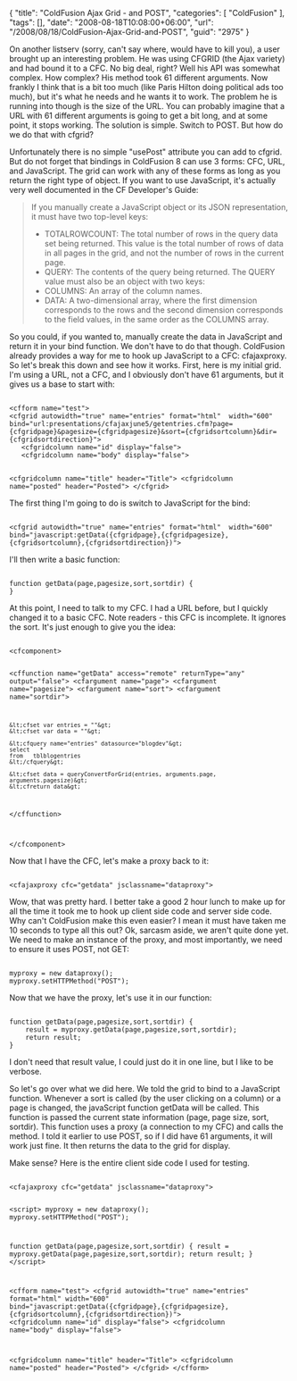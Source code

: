 {
	"title": "ColdFusion Ajax Grid - and POST",
	"categories": [
		"ColdFusion"
	],
	"tags": [],
	"date": "2008-08-18T10:08:00+06:00",
	"url": "/2008/08/18/ColdFusion-Ajax-Grid-and-POST",
	"guid": "2975"
}

On another listserv (sorry, can't say where, would have to kill you), a user brought up an interesting problem. He was using CFGRID (the Ajax variety) and had bound it to a CFC. No big deal, right? Well his API was somewhat complex. How complex? His method took 61 different arguments. Now frankly I think that is a bit too much (like Paris Hilton doing political ads too much), but it's what he needs and he wants it to work. The problem he is running into though is the size of the URL. You can probably imagine that a URL with 61 different arguments is going to get a bit long, and at some point, it stops working. The solution is simple. Switch to POST. But how do we do that with cfgrid?
<!--more-->
Unfortunately there is no simple "usePost" attribute you can add to cfgrid. But do not forget that bindings in ColdFusion 8 can use 3 forms: CFC, URL, and JavaScript. The grid can work with any of these forms as long as you return the right type of object. If you want to use JavaScript, it's actually very well documented in the CF Developer's Guide:

<blockquote>
<p>
If you manually create a JavaScript object or its JSON representation, it must have two top-level keys:
<ul>
<li>TOTALROWCOUNT: The total number of rows in the query data set being returned. This value is the total number
of rows of data in all pages in the grid, and not the number of rows in the current page.
<li>QUERY: The contents of the query being returned. The QUERY value must also be an object with two keys:
<li>COLUMNS: An array of the column names.
<li>DATA: A two-dimensional array, where the first dimension corresponds to the rows and the second
dimension corresponds to the field values, in the same order as the COLUMNS array.
</ul>
</p>
</blockquote>

So you could, if you wanted to, manually create the data in JavaScript and return it in your bind function. We don't have to do that though. ColdFusion already provides a way for me to hook up JavaScript to a CFC: cfajaxproxy. So let's break this down and see how it works. First, here is my initial grid. I'm using a URL, not a CFC, and I obviously don't have 61 arguments, but it gives us a base to start with:

<code>
&lt;cfform name="test"&gt;
&lt;cfgrid autowidth="true" name="entries" format="html"  width="600" bind="url:presentations/cfajaxjune5/getentries.cfm?page={cfgridpage}&pagesize={cfgridpagesize}&sort={cfgridsortcolumn}&dir={cfgridsortdirection}"&gt;
   &lt;cfgridcolumn name="id" display="false"&gt;
   &lt;cfgridcolumn name="body" display="false"&gt;

   &lt;cfgridcolumn name="title" header="Title"&gt;
   &lt;cfgridcolumn name="posted" header="Posted"&gt;
&lt;/cfgrid&gt;
</code>

The first thing I'm going to do is switch to JavaScript for the bind:

<code>
&lt;cfgrid autowidth="true" name="entries" format="html"  width="600" bind="javascript:getData({cfgridpage},{cfgridpagesize},{cfgridsortcolumn},{cfgridsortdirection})"&gt;
</code>

I'll then write a basic function:

<code>
function getData(page,pagesize,sort,sortdir) {
}
</code>

At this point, I need to talk to my CFC. I had a URL before, but I quickly changed it to a basic CFC. Note readers - this CFC is incomplete. It ignores the sort. It's just enough to give you the idea:

<code>
&lt;cfcomponent&gt;
	
&lt;cffunction name="getData" access="remote" returnType="any" output="false"&gt;
	&lt;cfargument name="page"&gt;
	&lt;cfargument name="pagesize"&gt;
	&lt;cfargument name="sort"&gt;
	&lt;cfargument name="sortdir"&gt;
		
	&lt;cfset var entries = ""&gt;
	&lt;cfset var data = ""&gt;
		
	&lt;cfquery name="entries" datasource="blogdev"&gt;
	select   *
	from   tblblogentries
	&lt;/cfquery&gt;

	&lt;cfset data = queryConvertForGrid(entries, arguments.page, arguments.pagesize)&gt;
	&lt;cfreturn data&gt;
&lt;/cffunction&gt;

		
&lt;/cfcomponent&gt;
</code>

Now that I have the CFC, let's make a proxy back to it:

<code>
&lt;cfajaxproxy cfc="getdata" jsclassname="dataproxy"&gt;
</code>

Wow, that was pretty hard. I better take a good 2 hour lunch to make up for all the time it took me to hook up client side code and server side code. Why can't ColdFusion make this even easier? I mean it must have taken me 10 seconds to type all this out? Ok, sarcasm aside, we aren't quite done yet. We need to make an instance of the proxy, and most importantly, we need to ensure it uses POST, not GET:

<code>
myproxy = new dataproxy();
myproxy.setHTTPMethod("POST");
</code>

Now that we have the proxy, let's use it in our function:

<code>
function getData(page,pagesize,sort,sortdir) {
	result = myproxy.getData(page,pagesize,sort,sortdir);
	return result;
}
</code>

I don't need that result value, I could just do it in one line, but I like to be verbose. 

So let's go over what we did here. We told the grid to bind to a JavaScript function. Whenever a sort is called (by the user clicking on a column) or a page is changed, the javaScript function getData will be called. This function is passed the current state information (page, page size, sort, sortdir). This function uses a proxy (a connection to my CFC) and calls the method. I told it earlier to use POST, so if I did have 61 arguments, it will work just fine. It then returns the data to the grid for display.

Make sense? Here is the entire client side code I used for testing. 

<code>
&lt;cfajaxproxy cfc="getdata" jsclassname="dataproxy"&gt;
	
&lt;script&gt;
myproxy = new dataproxy();
myproxy.setHTTPMethod("POST");

function getData(page,pagesize,sort,sortdir) {
	result = myproxy.getData(page,pagesize,sort,sortdir);
	return result;
}
&lt;/script&gt;

&lt;cfform name="test"&gt;
&lt;cfgrid autowidth="true" name="entries" format="html"  width="600" bind="javascript:getData({cfgridpage},{cfgridpagesize},{cfgridsortcolumn},{cfgridsortdirection})"&gt;
   &lt;cfgridcolumn name="id" display="false"&gt;
   &lt;cfgridcolumn name="body" display="false"&gt;

   &lt;cfgridcolumn name="title" header="Title"&gt;
   &lt;cfgridcolumn name="posted" header="Posted"&gt;
&lt;/cfgrid&gt;
&lt;/cfform&gt;
</code>